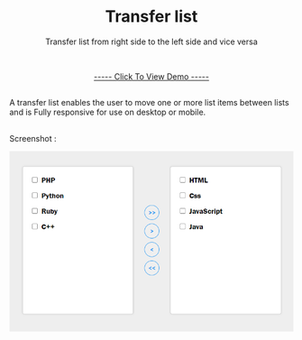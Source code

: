<h1 align="center">Transfer list</h1>
<p align="center">Transfer list from right side to the left side and vice versa</p>
</br>
<p align="center"><a href="https://mre-dev.github.io/transfer-list/">----- Click To View Demo -----</a></p>
<h2></h2>
<p>A transfer list enables the user to move one or more list items between lists and is Fully responsive for use on desktop or mobile.</p>
<h2></h2>
<p>Screenshot : </p>
<div align="center">
  <img src="assets/img/transfer-list-screenshot.png" alt="Weather Screenshot">
</div>
